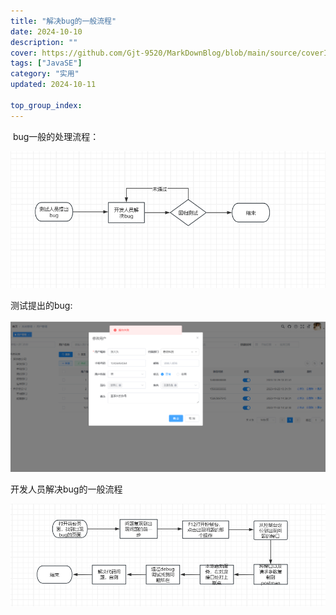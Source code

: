 ```yaml
---
title: "解决bug的一般流程"
date: 2024-10-10
description: ""
cover: https://github.com/Gjt-9520/MarkDownBlog/blob/main/source/coverImages/Aimage-135/Aimage21.jpg?raw=true
tags: ["JavaSE"]
category: "实用"
updated: 2024-10-11

top_group_index:
---
```

​
bug一般的处理流程：

![image-20231102220414733](../images/image-20231102220414733.png)

测试提出的bug:

![image-20231102231137831](../images/image-20231102231137831.png)

开发人员解决bug的一般流程

![image-20231102221944845](../images/image-20231102221944845.png)